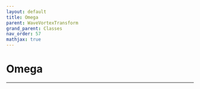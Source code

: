 ```yaml
---
layout: default
title: Omega
parent: WaveVortexTransform
grand_parent: Classes
nav_order: 57
mathjax: true
---
```


#  Omega




---

